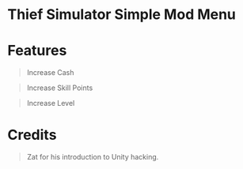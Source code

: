 <h1>Thief Simulator Simple Mod Menu</h1>

# Features
> Increase Cash

> Increase Skill Points

> Increase Level

# Credits
>Zat for his introduction to Unity hacking.
